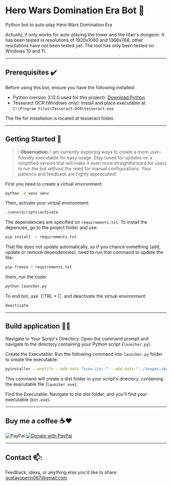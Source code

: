 # Hero Wars Domination Era Bot 🤖

Python bot to auto-play Hero Wars Domination Era

Actually, it only works for auto-playing the tower and the titan's dungeon. 
It has been tested in resolutions of 1920x1080 and 1366x768, other resolutions have not been tested yet. 
The tool has only been tested on Windows 10 and 11.

---
## Prerequisites ✔️

Before using this bot, ensure you have the following installed:

- Python (version 3.12.0 used for this project): [Download Python](https://www.python.org/downloads/release/python-3120/)
- Tesseract OCR (Windows only): Install and place executable at `C:\Program Files\Tesseract-OCR\tesseract.exe`

The file for installation is located at tesseract folder.

---
## Getting Started 📖

> :information_source: **Observation:** I am currently exploring ways to create a more user-friendly executable for easy usage. Stay tuned for updates on a simplified version that will make it even more straightforward for users to run the bot without the need for manual configurations. Your patience and feedback are highly appreciated!

First you need to create a virtual environment:

```sh
python -m venv venv
```

Then, activate your virtual environment:

```py
.\venv\Scripts\activate
```

The dependencies are specified on `requirements.txt`.
To install the depencies, go to the project folder and use:

```sh
pip install -r requirements.txt
```

That file does not update automatically, so if you chance something (add, update or remove dependencies), need to run that command to update the file:

```sh
pip freeze > requirements.txt
```

them, run the code:

```sh
python launcher.py
```

To end bot, use ´CTRL + C´ and deactivate the virtual environment:

```sh
deactivate
```

---
## Build application 🧑‍🏭

Navigate to Your Script's Directory:
Open the command prompt and navigate to the directory containing your Python script (`launcher.py`).

Create the Executable:
Run the following command into `launcher.py` folder to create the executable:

```sh
pyinstaller --onefile --add-data "icon.ico;." --add-data "../images;images" launcher.py
```

This command will create a dist folder in your script's directory, containing the executable file (`launcher.exe`).

Find the Executable:
Navigate to the dist folder, and you'll find your executable (`bot.exe`).

---
## Buy me a coffee ☕❤️

![PayPal](https://img.shields.io/badge/PayPal-00457C?style=for-the-badge&logo=paypal&logoColor=white)
[![Donate with PayPal](https://www.paypalobjects.com/en_US/i/btn/btn_donate_LG.gif)](https://www.paypal.com/donate?hosted_button_id=23PAVC8AMJGYW)

---
## Contact 📫:

Feedback, ideas, or anything else you'd like to share: [gustavoperin067@gmail.com](mailto:gustavoperin067@gmail.com)

